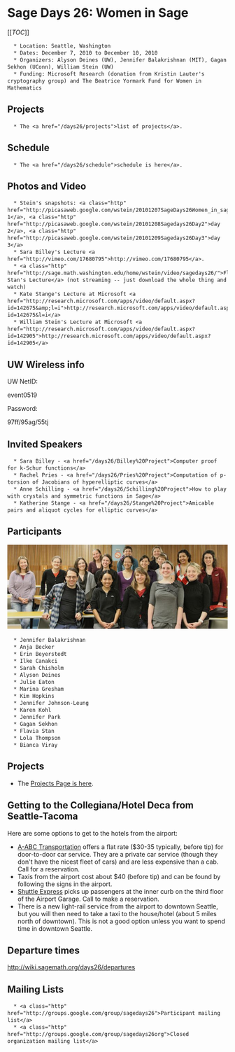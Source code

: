

# Sage Days 26: Women in Sage

[[_TOC_]] 

      * Location: Seattle, Washington 
      * Dates: December 7, 2010 to December 10, 2010 
      * Organizers: Alyson Deines (UW), Jennifer Balakrishnan (MIT), Gagan Sekhon (UConn), William Stein (UW) 
      * Funding: Microsoft Research (donation from Kristin Lauter's cryptography group) and The Beatrice Yormark Fund for Women in Mathematics 

## Projects

      * The <a href="/days26/projects">list of projects</a>. 

## Schedule

      * The <a href="/days26/schedule">schedule is here</a>. 

## Photos and Video

      * Stein's snapshots: <a class="http" href="http://picasaweb.google.com/wstein/20101207SageDays26Women_in_sageDay1">day 1</a>, <a class="http" href="http://picasaweb.google.com/wstein/20101208Sagedays26Day2">day 2</a>, <a class="http" href="http://picasaweb.google.com/wstein/20101209Sagedays26Day3">day 3</a> 
      * Sara Billey's Lecture <a href="http://vimeo.com/17680795">http://vimeo.com/17680795</a>. 
      * <a class="http" href="http://sage.math.washington.edu/home/wstein/video/sagedays26/">Flavia Stan's Lecture</a> (not streaming -- just download the whole thing and watch) 
      * Kate Stange's Lecture at Microsoft <a href="http://research.microsoft.com/apps/video/default.aspx?id=142675&amp;l=i">http://research.microsoft.com/apps/video/default.aspx?id=142675&l=i</a> 
      * William Stein's Lecture at Microsoft <a href="http://research.microsoft.com/apps/video/default.aspx?id=142905">http://research.microsoft.com/apps/video/default.aspx?id=142905</a> 

## UW Wireless info

UW NetID: 

event0519 

Password: 

97ff/95ag/55tj 


## Invited Speakers

      * Sara Billey - <a href="/days26/Billey%20Project">Computer proof for k-Schur functions</a> 
      * Rachel Pries - <a href="/days26/Pries%20Project">Computation of p-torsion of Jacobians of hyperelliptic curves</a> 
      * Anne Schilling - <a href="/days26/Schilling%20Project">How to play with crystals and symmetric functions in Sage</a> 
      * Katherine Stange - <a href="/days26/Stange%20Project">Amicable pairs and aliquot cycles for elliptic curves</a> 

## Participants

<a href="days26/sd26b.jpg">![days26/sd26b.jpg](days26/sd26b.jpg)</a> 

      * Jennifer Balakrishnan 
      * Anja Becker 
      * Erin Beyerstedt 
      * Ilke Canakci  
      * Sarah Chisholm 
      * Alyson Deines 
      * Julie Eaton 
      * Marina Gresham 
      * Kim Hopkins 
      * Jennifer Johnson-Leung 
      * Karen Kohl 
      * Jennifer Park 
      * Gagan Sekhon 
      * Flavia Stan 
      * Lola Thompson 
      * Bianca Viray 

## Projects

* The <a href="/days26/projects">Projects Page is here</a>. 

## Getting to the Collegiana/Hotel Deca from Seattle-Tacoma

Here are some options to get to the hotels from the airport: 

* <a class="http" href="http://www.yelp.com/biz/a-abc-transportation-seattle#hrid:keLb-JbNNBPNxcvoGUwIOQ/src:search/query:car%20service">A-ABC Transportation</a> offers a flat rate ($30-35 typically, before tip) for door-to-door car service. They are a private car service (though they don't have the nicest fleet of cars) and are less expensive than a cab. Call for a reservation. 
* Taxis from the airport cost about $40 (before tip) and can be found by following the signs in the airport. 
* <a class="http" href="http://shuttleexpress.com/seatac-airport/default.aspx">Shuttle Express</a> picks up passengers at the inner curb on the third floor of the Airport Garage. Call  to make a reservation. 
* There is a new light-rail service from the airport to downtown Seattle, but you will then need to take a taxi to the house/hotel (about 5 miles north of downtown). This is not a good option unless you want to spend time in downtown Seattle. 

## Departure times

<a href="http://wiki.sagemath.org/days26/departures">http://wiki.sagemath.org/days26/departures</a> 


## Mailing Lists

      * <a class="http" href="http://groups.google.com/group/sagedays26">Participant mailing list</a> 
      * <a class="http" href="http://groups.google.com/group/sagedays26org">Closed organization mailing list</a> 